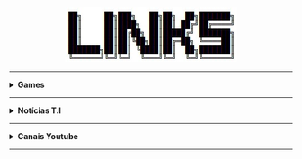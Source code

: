 <div align="Center"> 
<a 
  href="https://github.com/n3ur0cr45h/Links/blob/main/Links.jpg"> <img src="https://raw.githubusercontent.com/n3ur0cr45h/Links/main/Links.jpg">
</a>
</div>

----

<details>
  <summary><b> Games </b></summary>
<div align="Center"> 
<br>

| Título         | Descrição                   | URL                                                                                 | 
| ---------------| ----------------------------|-------------------------------------------------------------------------------------| 
| PCGamingWiki   | Troubleshoot de Games       | https://www.pcgamingwiki.com/wiki/Home                                              |
| SteamDB        | Banco de Dados - Steam      | https://steamdb.info/                                                               |
| GG Deals       | KeyShop Hub                 | https://gg.deals/                                                                   |
| Eneba          | Keyshop Hub - Terceira      | https://www.eneba.com/                                                              |

</div> 
</details>

----

<details>
  <summary><b> Notícias T.I </b></summary>
<div align="Center"> 
<br>

| Título         | Descrição                   | URL                                                                                 | 
| ---------------| ----------------------------|-------------------------------------------------------------------------------------| 
| TechPowerUp    | Notícias                    | https://www.techpowerup.com/                                                        |
| Tom's Hardware | Guias                       | https://www.tomshardware.com/                                                       |
| AnandTech      | Análises                    | https://www.anandtech.com/                                                          |
| The Guru of 3D | Benchmarks                  | https://www.guru3d.com/                                                             |

</div> 
</details>

----

<details>
  <summary><b> Canais Youtube </b></summary>
<div align="Center"> 
<br>

| Título                         | Descrição                        | URL                                                                                 | 
| -------------------------------| ---------------------------------|-------------------------------------------------------------------------------------| 
| Hardware Canucks               | Reviews                          | https://www.youtube.com/@HardwareCanucks                                            | 
| Hardware Unboxed               | Reviews                          | https://www.youtube.com/@Hardwareunboxed                                            | 
| DawidDoesTechStuff             | Reviews                          | https://www.youtube.com/@DawidDoesTechStuff                                         | 
| GDTech Informática             | Manutenção                       | https://www.youtube.com/c/GDTechInform%C3%A1tica                                    | 
| Retro Renegade Repairs         | Restauração                      | https://www.youtube.com/@RetroRenegadeRepairs                                       |  
| Zac Builds                     | Projetos DIY                     | https://www.youtube.com/@ZacBuilds                                                  |  
| David Bombal                   | Cibersegurança                   | https://www.youtube.com/@davidbombal                                                | 
| John Hammond                   | Cibersegurança                   | https://www.youtube.com/@_JohnHammond                                               | 
| Paulo Gomes                    | Manutenção                       | https://www.youtube.com/@PauloGomesVGA                                              | 
| Linus Tech Tips                | Hardware                         | https://www.youtube.com/@LinusTechTips                                              | 
| Ashton’s Retro Computer Room   | Retrocomputação                  | https://www.youtube.com/@ashtonsretrocomputerroom                                   | 
| History of Gadgets             | História                         | https://www.youtube.com/@history.of.gadgets                                         | 
| Sci-Fi Odyssey                 | Ficção Científica                | https://www.youtube.com/@Sci-FiOdyssey                                              | 
| PC Security Channel            | Cibersegurança                   | https://www.youtube.com/@pcsecuritychannel                                          | 
| Jeff Geerling                  | Infraestrutura                   | https://www.youtube.com/@JeffGeerling                                               | 

</div> 
</details>

----
